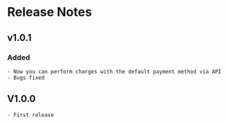 # Release Notes

## v1.0.1

### Added
	- Now you can perform charges with the default payment method via API
	- Bugs fixed

## V1.0.0
	- First release
